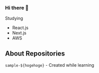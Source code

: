 ### Hi there 👋

Studying 
- React.js
- Next.js
- AWS


## About Repositories
`sample-${hogehoge}` - Created while learning

